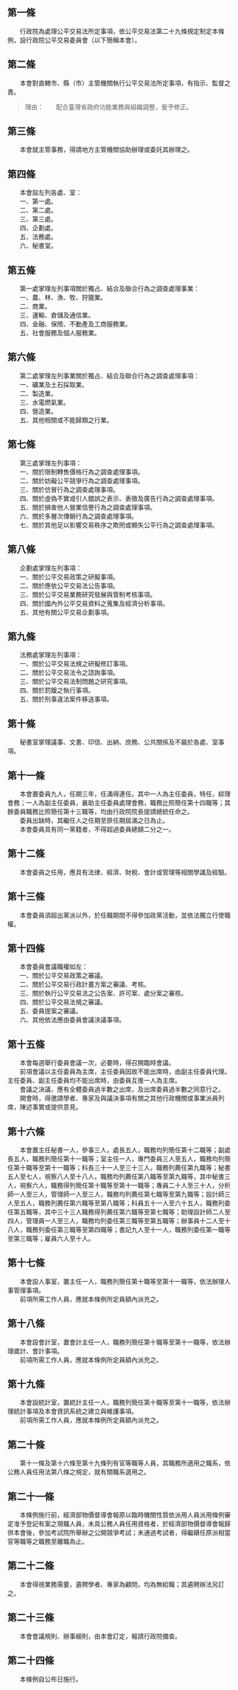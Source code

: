 第一條 
-------
　　行政院為處理公平交易法所定事項，依公平交易法第二十九條規定制定本條例，設行政院公平交易委員會（以下簡稱本會）。  


第二條 
-------
　　本會對直轄市、縣（市）主管機關執行公平交易法所定事項，有指示、監督之責。  
> 理由：　　配合臺灣省政府功能業務與組織調整，爰予修正。



第三條 
-------
　　本會就主管事務，得請地方主管機關協助辦理或委託其辦理之。  


第四條 
-------
　　本會設左列各處、室：  
　　一、第一處。  
　　二、第二處。  
　　三、第三處。  
　　四、企劃處。  
　　五、法務處。  
　　六、秘書室。  


第五條 
-------
　　第一處掌理左列事項關於獨占、結合及聯合行為之調查處理事業：  
　　一、農、林、漁、牧、狩獵業。  
　　二、商業。  
　　三、運輸、倉儲及通信業。  
　　四、金融、保險、不動產及工商服務業。  
　　五、社會服務及個人服務業。  


第六條 
-------
　　第二處掌理左列事業關於獨占、結合及聯合行為之調查處理事項：  
　　一、礦業及土石採取業。  
　　二、製造業。  
　　三、水電燃氣業。  
　　四、營造業。  
　　五、其他相關或不能歸類之行業。  


第七條 
-------
　　第三處掌理左列事項：  
　　一、關於限制轉售價格行為之調查處理事項。  
　　二、關於妨礙公平競爭行為之調查處理事項。  
　　三、關於仿冒行為之調查處理事項。  
　　四、關於虛偽不實或引人錯誤之表示、表徵及廣告行為之調查處理事項。  
　　五、關於損害他人營業信譽行為之調查處理事項。  
　　六、關於多層次傳銷行為之調查處理事項。  
　　七、關於其他足以影響交易秩序之欺罔或顯失公平行為之調查處理事項。  


第八條 
-------
　　企劃處掌理左列事項：  
　　一、關於公平交易政策之研擬事項。  
　　二、關於應依公平交易法公告事項。  
　　三、關於公平交易業務研究發展與管制考核事項。  
　　四、關於國內外公平交易資料之蒐集及經濟分析事項。  
　　五、其他有關公平交易企劃事項。  


第九條 
-------
　　法務處掌理左列事項：  
　　一、關於公平交易法規之研擬修訂事項。  
　　二、關於公平交易法令之諮詢事項。  
　　三、關於公平交易法制問題之研究事項。  
　　四、關於罰鍰之執行事項。  
　　五、關於刑事違法案件移送事項。  


第十條 
-------
　　秘書室掌理議事、文書、印信、出納、庶務、公共關係及不屬於各處、室事項。  


第十一條 
---------
　　本會置委員九人，任期三年，任滿得連任。其中一人為主任委員，特任，綜理會務；一人為副主任委員，襄助主任委員處理會務，職務比照簡任第十四職等；其餘委員職務比照簡任第十三職等，均由行政院院長提請總統任命之。  
　　委員出缺時，其繼任人之任期至原任期屆滿之日為止。  
　　本會委員具有同一黨籍者，不得超過委員總額二分之一。  


第十二條 
---------
　　本會委員之任用，應具有法律、經濟、財稅、會計或管理等相關學識及經驗。  


第十三條 
---------
　　本會委員須超出黨派以外，於任職期間不得參加政黨活動，並依法獨立行使職權。  


第十四條 
---------
　　本會委員會議職權如左：  
　　一、關於公平交易政策之審議。  
　　二、關於公平交易行政計畫方案之審議、考核。  
　　三、關於執行公平交易法之公告案、許可案、處分案之審核。  
　　四、關於公平交易法規之審議。  
　　五、委員提案之審議。  
　　六、其他依法應由委員會議決議事項。  


第十五條 
---------
　　本會每週舉行委員會議一次，必要時，得召開臨時會議。  
　　前項會議以主任委員為主席，主任委員因故不能出席時，由副主任委員代理。主任委員、副主任委員均不能出席時，由委員互推一人為主席。  
　　會議之決議，應有全體委員過半數之出席，及出席委員過半數之同意行之。  
　　開會時，得邀請學者、專家及與議決事項有關之其他行政機關或事業派員列席，陳述事實或提供意見。  


第十六條 
---------
　　本會置主任秘書一人，參事三人，處長五人，職務均列簡任第十二職等；副處長五人，職務列簡任第十一職等；室主任一人，專門委員三人至五人，職務均列簡任第十職等至第十一職等；科長三十一人至三十三人，職務列薦任第九職等；秘書五人至七人，視察八人至十八人，職務均列薦任第八職等至第九職等，其中秘書三人，視察六人，職務得列簡任第十職等至第十一職等；專員二十人至三十人，分析師一人至三人，管理師一人至三人，職務均列薦任第七職等至第九職等；設計師三人至五人，職務列薦任第六職等至第八職等；科員五十一人至六十五人，職務列委任第五職等，其中三十三人職務得列薦任第六職等至第七職等；助理設計師二人至四人，管理員一人至三人，職務均列委任第三職等至第五職等；辦事員十二人至十八人，職務列委任第三職等至第四職等；書記九人至十一人，職務列委任第一職等至第三職等；雇員六人至十人。  


第十七條 
---------
　　本會設人事室，置主任一人，職務列簡任第十職等至第十一職等，依法辦理人事管理事項。  
　　前項所需工作人員，應就本條例所定員額內派充之。  


第十八條 
---------
　　本會設會計室，置會計主任一人，職務列簡任第十職等至第十一職等，依法辦理歲計、會計事項。  
　　前項所需工作人員，應就本條例所定員額內派充之。  


第十九條 
---------
　　本會設統計室，置統計主任一人，職務列簡任第十職等至第十一職等，依法辦理統計事項及本會資訊系統之建立與維護事項。  
　　前項所需工作人員，應就本條例所定員額內派充之。  


第二十條 
---------
　　第十一條及第十六條至第十九條列有官等職等人員，其職務所適用之職系，依公務人員任用法第八條之規定，就有關職系選用之。  


第二十一條 
-----------
　　本條例施行前，經濟部物價督導會報原以臨時機關性質依派用人員派用條例審定准予登記有案之現職人員，未具公務人員任用資格者，於經濟部物價督導會報歸併本會後，參加考試院所舉辦之公開競爭考試；未通過考試者，得繼續任原派相當官等職等之職務至離職為止。  


第二十二條 
-----------
　　本會得視業務需要，遴聘學者、專家為顧問，均為無給職；其遴聘辦法另訂之。  


第二十三條 
-----------
　　本會會議規則、辦事細則，由本會訂定，報請行政院備查。  


第二十四條 
-----------
　　本條例自公布日施行。